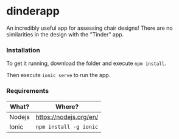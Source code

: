 # dinderapp

An incredibly useful app for assessing chair designs! There are no similarities in the design with the "Tinder" app.

### Installation

To get it running, download the folder and execute `npm install`.

Then execute `ionic serve` to run the app.

### Requirements

| What?      | Where?        | 
| -----------|:-------------:| 
| Nodejs      | https://nodejs.org/en/ | 
| Ionic     | `npm install -g ionic`   |  

